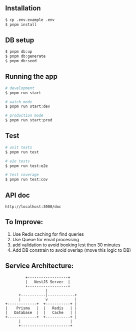 ## Installation

```bash
$ cp .env.example .env
$ pnpm install
```

## DB setup
```bash
$ pnpm db:up
$ pnpm db:generate
$ pnpm db:seed
```

## Running the app

```bash
# development
$ pnpm run start

# watch mode
$ pnpm run start:dev

# production mode
$ pnpm run start:prod
```

## Test

```bash
# unit tests
$ pnpm run test

# e2e tests
$ pnpm run test:e2e

# test coverage
$ pnpm run test:cov
```

## API doc
```
http://localhost:3000/doc
```


## To Improve: 
1. Use Redis caching for find  queries
2. Use Queue for email processing
3. add validation to avoid booking lest then 30 minutes
4. Add DB constrain to avoid overlap (move this logic to DB)

## Service Architecture:
             +------------------+
             |   NestJS Server  |
             +------------------+
                      |
          +-----------|------------+
          |           v            |
    +-------------+  +-----------+ |
    |    Prisma   |  |   Redis   | |
    |   Database  |  |   Cache   | |
    +-------------+  +-----------+ |
          |                      |
          +----------------------+



